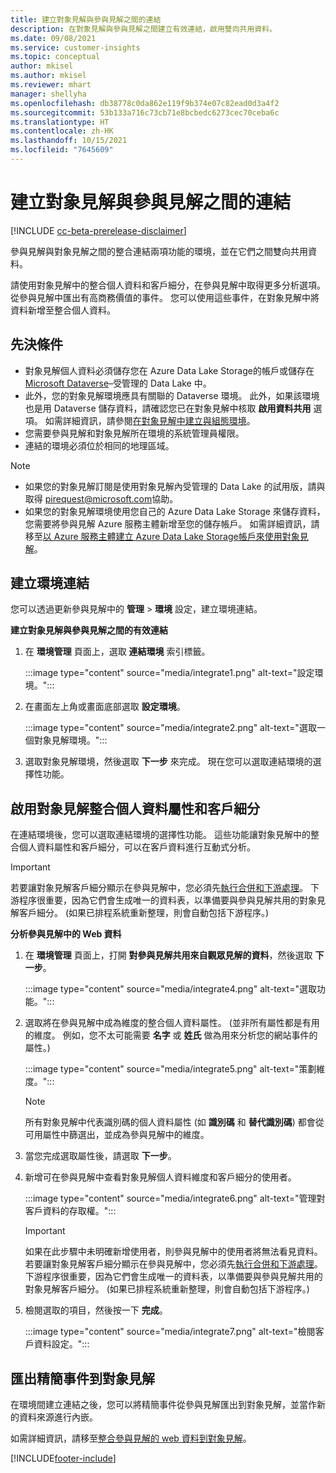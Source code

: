 ```yaml
---
title: 建立對象見解與參與見解之間的連結
description: 在對象見解與參與見解之間建立有效連結，啟用雙向共用資料。
ms.date: 09/08/2021
ms.service: customer-insights
ms.topic: conceptual
author: mkisel
ms.author: mkisel
ms.reviewer: mhart
manager: shellyha
ms.openlocfilehash: db38778c0da862e119f9b374e07c82ead0d3a4f2
ms.sourcegitcommit: 53b133a716c73cb71e8bcbedc6273cec70ceba6c
ms.translationtype: HT
ms.contentlocale: zh-HK
ms.lasthandoff: 10/15/2021
ms.locfileid: "7645609"
---
```

# <a name="create-a-link-between-audience-insights-and-engagement-insights"></a>建立對象見解與參與見解之間的連結

[!INCLUDE [cc-beta-prerelease-disclaimer](includes/cc-beta-prerelease-disclaimer.md)]

參與見解與對象見解之間的整合連結兩項功能的環境，並在它們之間雙向共用資料。

請使用對象見解中的整合個人資料和客戶細分，在參與見解中取得更多分析選項。 從參與見解中匯出有高商務價值的事件。 您可以使用這些事件，在對象見解中將資料新增至整合個人資料。

## <a name="prerequisites"></a>先決條件

- 對象見解個人資料必須儲存您在 Azure Data Lake Storage的帳戶或儲存在 [Microsoft Dataverse](/powerapps/maker/data-platform/data-platform-intro.md)&ndash;受管理的 Data Lake 中。 
- 此外，您的對象見解環境應具有關聯的 Dataverse 環境。 此外，如果該環境也是用 Dataverse 儲存資料，請確認您已在對象見解中核取 **啟用資料共用** 選項。 如需詳細資訊，請參閱[在對象見解中建立與組態環境](../audience-insights/create-environment.md)。
- 您需要參與見解和對象見解所在環境的系統管理員權限。
- 連結的環境必須位於相同的地理區域。

> [!NOTE]
> - 如果您的對象見解訂閱是使用對象見解內受管理的 Data Lake 的試用版，請與取得 [pirequest@microsoft.com](mailto:pirequest@microsoft.com)協助。 
> - 如果您的對象見解環境使用您自己的 Azure Data Lake Storage 來儲存資料，您需要將參與見解 Azure 服務主體新增至您的儲存帳戶。 如需詳細資訊，請移至[以 Azure 服務主體建立 Azure Data Lake Storage帳戶來使用對象見解](../audience-insights/connect-service-principal.md)。 


## <a name="create-an-environment-link"></a>建立環境連結

您可以透過更新參與見解中的 **管理** > **環境** 設定，建立環境連結。

**建立對象見解與參與見解之間的有效連結**

1. 在 **環境管理** 頁面上，選取 **連結環境** 索引標籤。

    :::image type="content" source="media/integrate1.png" alt-text="設定環境。":::

1. 在畫面左上角或畫面底部選取 **設定環境**。

     :::image type="content" source="media/integrate2.png" alt-text="選取一個對象見解環境。":::

1. 選取對象見解環境，然後選取 **下一步** 來完成。 現在您可以選取連結環境的選擇性功能。
 
## <a name="enable-audience-insights-unified-profiles-attributes-and-segments"></a>啟用對象見解整合個人資料屬性和客戶細分

在連結環境後，您可以選取連結環境的選擇性功能。 這些功能讓對象見解中的整合個人資料屬性和客戶細分，可以在客戶資料進行互動式分析。

> [!IMPORTANT]
> 若要讓對象見解客戶細分顯示在參與見解中，您必須先[執行合併和下游處理](../audience-insights/merge-entities.md)。 下游程序很重要，因為它們會生成唯一的資料表，以準備要與參與見解共用的對象見解客戶細分。 (如果已排程系統重新整理，則會自動包括下游程序。)

**分析參與見解中的 Web 資料**

1. 在 **環境管理** 頁面上，打開 **對參與見解共用來自觀眾見解的資料**，然後選取 **下一步**。

    :::image type="content" source="media/integrate4.png" alt-text="選取功能。":::

1. 選取將在參與見解中成為維度的整合個人資料屬性。 (並非所有屬性都是有用的維度。 例如，您不太可能需要 **名字** 或 **姓氏** 做為用來分析您的網站事件的屬性。)

    :::image type="content" source="media/integrate5.png" alt-text="策劃維度。":::

   >[!NOTE]
   > 所有對象見解中代表識別碼的個人資料屬性 (如 **識別碼** 和 **替代識別碼**) 都會從可用屬性中篩選出，並成為參與見解中的維度。

1. 當您完成選取屬性後，請選取 **下一步**。
1. 新增可在參與見解中查看對象見解個人資料維度和客戶細分的使用者。

    :::image type="content" source="media/integrate6.png" alt-text="管理對客戶資料的存取權。":::

   > [!IMPORTANT]
   > 如果在此步驟中未明確新增使用者，則參與見解中的使用者將無法看見資料。
   > 若要讓對象見解客戶細分顯示在參與見解中，您必須先[執行合併和下游處理](../audience-insights/merge-entities.md)。 下游程序很重要，因為它們會生成唯一的資料表，以準備要與參與見解共用的對象見解客戶細分。 (如果已排程系統重新整理，則會自動包括下游程序。)

1. 檢閱選取的項目，然後按一下 **完成**。

    :::image type="content" source="media/integrate7.png" alt-text="檢閱客戶資料設定。":::

## <a name="export-refined-events-to-audience-insights"></a>匯出精簡事件到對象見解

在環境間建立連結之後，您可以將精簡事件從參與見解匯出到對象見解，並當作新的資料來源進行內嵌。 

如需詳細資訊，請移至[整合參與見解的 web 資料到對象見解](../audience-insights/integrate-engagement-insights.md)。

<!--
## Share engagement insights refined events with audience insights

After you create a link between environments, a new option becomes available for you to share [refined events](refined-events.md) with audience insights.

Consider the following when creating refined events for audience insights: 

- Provide a meaningful name for the refined event. It will be used as an activity name in audience insights.
- Select at least the following properties to create an activity in audience insights: 
    - Signal.Action.Name indicates the activity details.
    - Signal.User.Id maps with the customer ID.
    - Signal.View.Uri is a web address as a basis for segments or measures.
    - Signal.Export.Id is a primary key for events.
    - Signal.Timestamp determines the date and time for the activity.

To share refined events:

1. From the engagement insights menu, select **Data** and then select the **Events** tab.
2. On the **Action** menu, select **Share as activity**.

    :::image type="content" source="media/integrate8.png" alt-text="Data shared events settings.":::

3. You can view and stop actively shared events on the **Export and Sharing** tab.
4. -- per Michael K, we need a mock here (Mukesh needs to update to reflect what happens in AUI once a user shares a refined event (i.e. no longer AUI, data wrangler needs to go discover data in the storage, the shared event is available as a DS and entity, correct?)

### Attach refined events shared as activities to unified profiles in audience insights

You can bring customer web activity data from engagement insights into audience insights. In addition to transactional, demographic, or behavioral data, you can view activities on the web in unified customer profiles. You can then use these profiles to get insights such as segments, measures, and predictions for audience activation.

Follow the steps in [data unification](../audience-insights/data-unification.md) to map, match, and merge website authentication information to unified profiles in audience insights.

You can also share refined events that are now available in audience insights, identified as data sources and entities. 

Next, you can relate event data from engagement insights as unified activities in customer profiles.

### Relate refined event data as an activity of a customer profile

After unifying the data, you can configure the activity for the customer profile. For more information, go to [Customer activities](../audience-insights/activities.md).

:::image type="content" source="media/web-event-activity.png" alt-text="Activities page with expanded Edit activity pane.":::

Next, configure the new activity by using mapping elements: 

- **Primary Key**: Signal.Export.Id, a unique ID that is available for every event record in engagement insights. This property is automatically generated.

- **Timestamp**: Signal.Timestamp in the event property.

- **Event**: Signal.Name, the event name that you want to track.

- **Web address**: Signal.View.Uri that refers to the URI of the page that created the event.

- **Details**: Signal.Action.Name to represent the information to associate with the event. The selected property in this case indicates that the event is for email promotion.

- **Activity type**: In this example, we choose the existing activity type WebLog. This selection is a useful filter option to run prediction models or create segments based on this activity type.

- **Set up relationship**: This important setting ties the activity to existing customer profiles. **Signal.User.Id** is the identifier configured in the SDK to be collected. It relates to the user ID in other data sources that are configured in audience insights. 

This example configures the relationship between Signal.User.Id and RetailCustomers:CustomerRetailId, which is the primary key that was identified in the map step of the data unification process.

After processing the activities, you can review customer records and open a customer card to see activities from engagement insights in the timeline. 

> [!TIP]
> To find a customer ID that has an engagement insights activity, go to **Entities** and preview the data for the UnifiedActivity entity. **ActivityTypeDisplay = WebLog** contains the engagement insights activity configured in the preceding example. Copy the customer ID for one of those records and search<!--note from editor: Edit okay? I couldn't quite follow this.-- > for that ID on the **Customers** page.

--> 

[!INCLUDE[footer-include](../includes/footer-banner.md)]
